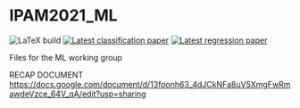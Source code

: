 # IPAM2021_ML

 ![LaTeX build](../../workflows/LaTeX%20build/badge.svg)
 [![Latest classification paper](https://img.shields.io/badge/classification_paper-latest-orange.svg?style=flat)](../gh-action-result/pdflatex/paper/classification_paper.pdf)
 [![Latest regression paper](https://img.shields.io/badge/regression_paper-latest-orange.svg?style=flat)](../gh-action-result/pdflatex/paper/regression_paper.pdf.pdf)

Files for the ML working group

RECAP DOCUMENT
https://docs.google.com/document/d/13foonh63_4dJCkNFa8uV5XmgFwRmawdeVzce_64V_qA/edit?usp=sharing
